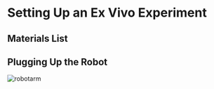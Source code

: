 # Setting Up an Ex Vivo Experiment

## Materials List

## Plugging Up the Robot
![robotarm](/imgs/exvivo/robotarmsetup.png)
